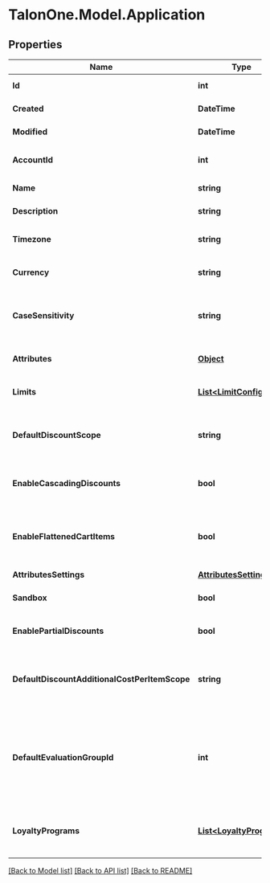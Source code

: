 # TalonOne.Model.Application
## Properties

Name | Type | Description | Notes
------------ | ------------- | ------------- | -------------
**Id** | **int** | Internal ID of this entity. | 
**Created** | **DateTime** | The time this entity was created. | 
**Modified** | **DateTime** | The time this entity was last modified. | 
**AccountId** | **int** | The ID of the account that owns this entity. | 
**Name** | **string** | The name of this application. | 
**Description** | **string** | A longer description of the application. | [optional] 
**Timezone** | **string** | A string containing an IANA timezone descriptor. | 
**Currency** | **string** | The default currency for new customer sessions. | 
**CaseSensitivity** | **string** | The case sensitivity behavior to check coupon codes in the campaigns of this Application. | [optional] 
**Attributes** | [**Object**](.md) | Arbitrary properties associated with this campaign. | [optional] 
**Limits** | [**List&lt;LimitConfig&gt;**](LimitConfig.md) | Default limits for campaigns created in this application. | [optional] 
**DefaultDiscountScope** | **string** | The default scope to apply &#x60;setDiscount&#x60; effects on if no scope was provided with the effect.  | [optional] 
**EnableCascadingDiscounts** | **bool** | Indicates if discounts should cascade for this Application. | [optional] 
**EnableFlattenedCartItems** | **bool** | Indicates if cart items of quantity larger than one should be separated into different items of quantity one.  | [optional] 
**AttributesSettings** | [**AttributesSettings**](AttributesSettings.md) |  | [optional] 
**Sandbox** | **bool** | Indicates if this is a live or sandbox Application. | [optional] 
**EnablePartialDiscounts** | **bool** | Indicates if this Application supports partial discounts. | [optional] 
**DefaultDiscountAdditionalCostPerItemScope** | **string** | The default scope to apply &#x60;setDiscountPerItem&#x60; effects on if no scope was provided with the effect.  | [optional] 
**DefaultEvaluationGroupId** | **int** | The ID of the default campaign evaluation group to which new campaigns will be added unless a different group is selected when creating the campaign. | [optional] 
**LoyaltyPrograms** | [**List&lt;LoyaltyProgram&gt;**](LoyaltyProgram.md) | An array containing all the loyalty programs to which this application is subscribed. | 

[[Back to Model list]](../README.md#documentation-for-models) [[Back to API list]](../README.md#documentation-for-api-endpoints) [[Back to README]](../README.md)

